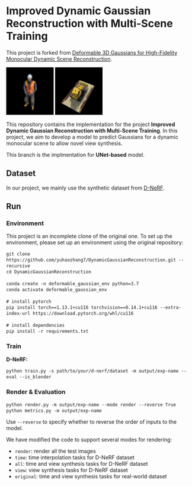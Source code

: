 # Improved Dynamic Gaussian Reconstruction with Multi-Scene Training

This project is forked from [Deformable 3D Gaussians for High-Fidelity Monocular Dynamic Scene Reconstruction](https://github.com/ingra14m/Deformable-3D-Gaussians).

![Our Teaser image](assets/teaser.gif)
![Our Teaser image](assets/teaser2.gif)

This repository contains the implementation for the project **Improved Dynamic Gaussian Reconstruction with Multi-Scene Training**. In this project, we aim to develop a model to predict Gaussians for a dynamic monocular scene to allow novel view synthesis.

This branch is the implmentation for **UNet-based** model.

## Dataset

In our project, we mainly use the synthetic dataset from [D-NeRF](https://www.albertpumarola.com/research/D-NeRF/index.html).


## Run

### Environment

This project is an incomplete clone of the original one. To set up the environment, please set up an environment using the original repository:
```shell
git clone https://github.com/yuhaozhang7/DynamicGaussianReconstruction.git --recursive
cd DynamicGaussianReconstruction

conda create -n deformable_gaussian_env python=3.7
conda activate deformable_gaussian_env

# install pytorch
pip install torch==1.13.1+cu116 torchvision==0.14.1+cu116 --extra-index-url https://download.pytorch.org/whl/cu116

# install dependencies
pip install -r requirements.txt
```

### Train

**D-NeRF:**

```shell
python train.py -s path/to/your/d-nerf/dataset -m output/exp-name --eval --is_blender
```


### Render & Evaluation

```shell
python render.py -m output/exp-name --mode render --reverse True
python metrics.py -m output/exp-name
```

Use `--reverse` to specify whether to reverse the order of inputs to the model.

We have modified the code to support several modes for rendering:

- `render`: render all the test images
- `time`: time interpolation tasks for D-NeRF dataset
- `all`: time and view synthesis tasks for D-NeRF dataset
- `view`: view synthesis tasks for D-NeRF dataset
- `original`: time and view synthesis tasks for real-world dataset


